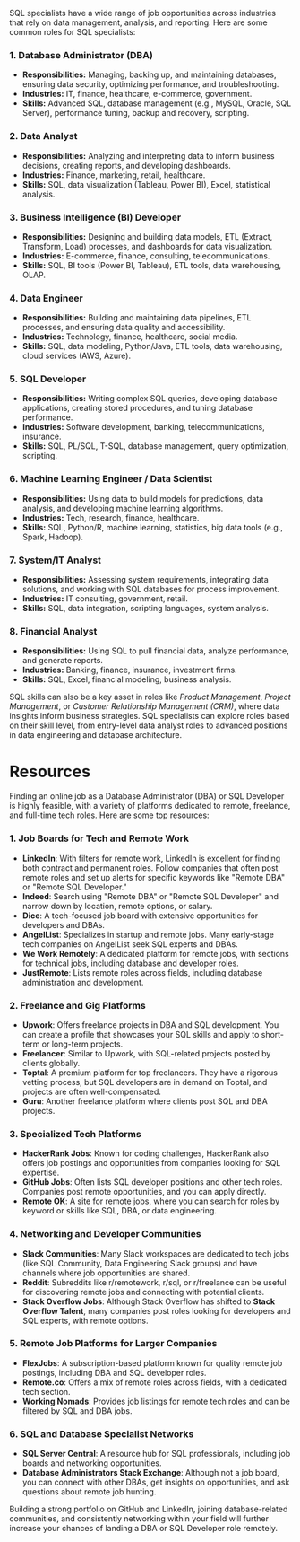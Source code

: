 SQL specialists have a wide range of job opportunities across industries that rely on data management, analysis, and reporting. Here are some common roles for SQL specialists:

### 1. **Database Administrator (DBA)**
   - **Responsibilities:** Managing, backing up, and maintaining databases, ensuring data security, optimizing performance, and troubleshooting.
   - **Industries:** IT, finance, healthcare, e-commerce, government.
   - **Skills:** Advanced SQL, database management (e.g., MySQL, Oracle, SQL Server), performance tuning, backup and recovery, scripting.

### 2. **Data Analyst**
   - **Responsibilities:** Analyzing and interpreting data to inform business decisions, creating reports, and developing dashboards.
   - **Industries:** Finance, marketing, retail, healthcare.
   - **Skills:** SQL, data visualization (Tableau, Power BI), Excel, statistical analysis.

### 3. **Business Intelligence (BI) Developer**
   - **Responsibilities:** Designing and building data models, ETL (Extract, Transform, Load) processes, and dashboards for data visualization.
   - **Industries:** E-commerce, finance, consulting, telecommunications.
   - **Skills:** SQL, BI tools (Power BI, Tableau), ETL tools, data warehousing, OLAP.

### 4. **Data Engineer**
   - **Responsibilities:** Building and maintaining data pipelines, ETL processes, and ensuring data quality and accessibility.
   - **Industries:** Technology, finance, healthcare, social media.
   - **Skills:** SQL, data modeling, Python/Java, ETL tools, data warehousing, cloud services (AWS, Azure).

### 5. **SQL Developer**
   - **Responsibilities:** Writing complex SQL queries, developing database applications, creating stored procedures, and tuning database performance.
   - **Industries:** Software development, banking, telecommunications, insurance.
   - **Skills:** SQL, PL/SQL, T-SQL, database management, query optimization, scripting.

### 6. **Machine Learning Engineer / Data Scientist**
   - **Responsibilities:** Using data to build models for predictions, data analysis, and developing machine learning algorithms.
   - **Industries:** Tech, research, finance, healthcare.
   - **Skills:** SQL, Python/R, machine learning, statistics, big data tools (e.g., Spark, Hadoop).

### 7. **System/IT Analyst**
   - **Responsibilities:** Assessing system requirements, integrating data solutions, and working with SQL databases for process improvement.
   - **Industries:** IT consulting, government, retail.
   - **Skills:** SQL, data integration, scripting languages, system analysis.

### 8. **Financial Analyst**
   - **Responsibilities:** Using SQL to pull financial data, analyze performance, and generate reports.
   - **Industries:** Banking, finance, insurance, investment firms.
   - **Skills:** SQL, Excel, financial modeling, business analysis.

SQL skills can also be a key asset in roles like *Product Management*, *Project Management*, or *Customer Relationship Management (CRM)*, where data insights inform business strategies. SQL specialists can explore roles based on their skill level, from entry-level data analyst roles to advanced positions in data engineering and database architecture.

# Resources 

Finding an online job as a Database Administrator (DBA) or SQL Developer is highly feasible, with a variety of platforms dedicated to remote, freelance, and full-time tech roles. Here are some top resources:

### 1. **Job Boards for Tech and Remote Work**
   - **LinkedIn**: With filters for remote work, LinkedIn is excellent for finding both contract and permanent roles. Follow companies that often post remote roles and set up alerts for specific keywords like "Remote DBA" or "Remote SQL Developer."
   - **Indeed**: Search using "Remote DBA" or "Remote SQL Developer" and narrow down by location, remote options, or salary.
   - **Dice**: A tech-focused job board with extensive opportunities for developers and DBAs.
   - **AngelList**: Specializes in startup and remote jobs. Many early-stage tech companies on AngelList seek SQL experts and DBAs.
   - **We Work Remotely**: A dedicated platform for remote jobs, with sections for technical jobs, including database and developer roles.
   - **JustRemote**: Lists remote roles across fields, including database administration and development.

### 2. **Freelance and Gig Platforms**
   - **Upwork**: Offers freelance projects in DBA and SQL development. You can create a profile that showcases your SQL skills and apply to short-term or long-term projects.
   - **Freelancer**: Similar to Upwork, with SQL-related projects posted by clients globally.
   - **Toptal**: A premium platform for top freelancers. They have a rigorous vetting process, but SQL developers are in demand on Toptal, and projects are often well-compensated.
   - **Guru**: Another freelance platform where clients post SQL and DBA projects.

### 3. **Specialized Tech Platforms**
   - **HackerRank Jobs**: Known for coding challenges, HackerRank also offers job postings and opportunities from companies looking for SQL expertise.
   - **GitHub Jobs**: Often lists SQL developer positions and other tech roles. Companies post remote opportunities, and you can apply directly.
   - **Remote OK**: A site for remote jobs, where you can search for roles by keyword or skills like SQL, DBA, or data engineering.

### 4. **Networking and Developer Communities**
   - **Slack Communities**: Many Slack workspaces are dedicated to tech jobs (like SQL Community, Data Engineering Slack groups) and have channels where job opportunities are shared.
   - **Reddit**: Subreddits like r/remotework, r/sql, or r/freelance can be useful for discovering remote jobs and connecting with potential clients.
   - **Stack Overflow Jobs**: Although Stack Overflow has shifted to **Stack Overflow Talent**, many companies post roles looking for developers and SQL experts, with remote options.

### 5. **Remote Job Platforms for Larger Companies**
   - **FlexJobs**: A subscription-based platform known for quality remote job postings, including DBA and SQL developer roles.
   - **Remote.co**: Offers a mix of remote roles across fields, with a dedicated tech section.
   - **Working Nomads**: Provides job listings for remote tech roles and can be filtered by SQL and DBA jobs.

### 6. **SQL and Database Specialist Networks**
   - **SQL Server Central**: A resource hub for SQL professionals, including job boards and networking opportunities.
   - **Database Administrators Stack Exchange**: Although not a job board, you can connect with other DBAs, get insights on opportunities, and ask questions about remote job hunting.

Building a strong portfolio on GitHub and LinkedIn, joining database-related communities, and consistently networking within your field will further increase your chances of landing a DBA or SQL Developer role remotely.
